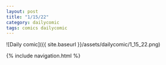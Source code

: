 ```yaml
---
layout: post
title: "1/15/22"
category: dailycomic
tags: comics dailycomic
---
```

![Daily comic]({{ site.baseurl }}/assets/dailycomic/1_15_22.png)


{% include navigation.html %}
